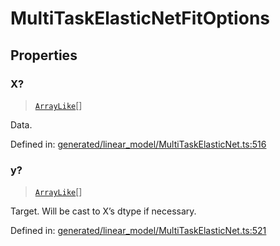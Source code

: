 # MultiTaskElasticNetFitOptions

## Properties

### X?

> [`ArrayLike`](../types/ArrayLike.md)[]

Data.

Defined in:  [generated/linear\_model/MultiTaskElasticNet.ts:516](https://github.com/transitive-bullshit/scikit-learn-ts/blob/122b3c0/packages/sklearn/src/generated/linear_model/MultiTaskElasticNet.ts#L516)

### y?

> [`ArrayLike`](../types/ArrayLike.md)[]

Target. Will be cast to X’s dtype if necessary.

Defined in:  [generated/linear\_model/MultiTaskElasticNet.ts:521](https://github.com/transitive-bullshit/scikit-learn-ts/blob/122b3c0/packages/sklearn/src/generated/linear_model/MultiTaskElasticNet.ts#L521)
